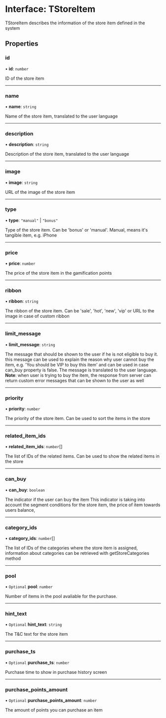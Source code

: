 # Interface: TStoreItem

TStoreItem describes the information of the store item defined in the system

## Properties

### id

• **id**: `number`

ID of the store item

___

### name

• **name**: `string`

Name of the store item, translated to the user language

___

### description

• **description**: `string`

Description of the store item, translated to the user language

___

### image

• **image**: `string`

URL of the image of the store item

___

### type

• **type**: ``"manual"`` \| ``"bonus"``

Type of the store item. Can be 'bonus' or 'manual'. Manual, means it's tangible item, e.g. iPhone

___

### price

• **price**: `number`

The price of the store item in the gamification points

___

### ribbon

• **ribbon**: `string`

The ribbon of the store item. Can be 'sale', 'hot', 'new', 'vip' or URL to the image in case of custom ribbon

___

### limit\_message

• **limit\_message**: `string`

The message that should be shown to the user if he is not eligible to buy it. this message can be used to explain the reason why user cannot buy the item, e.g. 'You should be VIP to buy this item' and can be used in case can_buy property is false.
   The message is translated to the user language.
   **Note**: when user is trying to buy the item, the response from server can return custom error messages that can be shown to the user as well

___

### priority

• **priority**: `number`

The priority of the store item. Can be used to sort the items in the store

___

### related\_item\_ids

• **related\_item\_ids**: `number`[]

The list of IDs of the related items. Can be used to show the related items in the store

___

### can\_buy

• **can\_buy**: `boolean`

The indicator if the user can buy the item
 This indicator is taking into account the segment conditions for the store item, the price of item towards users balance,

___

### category\_ids

• **category\_ids**: `number`[]

The list of IDs of the categories where the store item is assigned, information about categories can be retrieved with getStoreCategories method

___

### pool

• `Optional` **pool**: `number`

Number of items in the pool avaliable for the purchase.

___

### hint\_text

• `Optional` **hint\_text**: `string`

The T&C text for the store item

___

### purchase\_ts

• `Optional` **purchase\_ts**: `number`

Purchase time to show in purchase history screen

___

### purchase\_points\_amount

• `Optional` **purchase\_points\_amount**: `number`

The amount of points you can purchase an item
